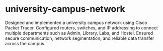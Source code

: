 # university-campus-network
Designed and implemented a university campus network using Cisco Packet Tracer. Configured routers, switches, and IP addressing to connect multiple departments such as Admin, Library, Labs, and Hostel. Ensured secure communication, network segmentation, and reliable data transfer across the campus.
